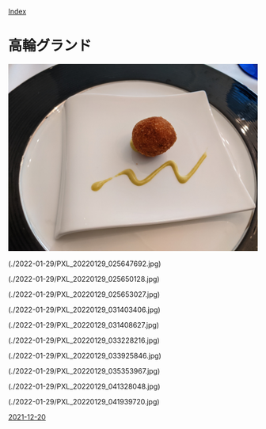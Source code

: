 [Index](index)

# 高輪グランド

![テスト](./2022-01-29/PXL_20220129_025127131.jpg)

(./2022-01-29/PXL_20220129_025647692.jpg)

(./2022-01-29/PXL_20220129_025650128.jpg)

(./2022-01-29/PXL_20220129_025653027.jpg)

(./2022-01-29/PXL_20220129_031403406.jpg)

(./2022-01-29/PXL_20220129_031408627.jpg)

(./2022-01-29/PXL_20220129_033228216.jpg)

(./2022-01-29/PXL_20220129_033925846.jpg)

(./2022-01-29/PXL_20220129_035353967.jpg)

(./2022-01-29/PXL_20220129_041328048.jpg)

(./2022-01-29/PXL_20220129_041939720.jpg)

[2021-12-20](./2022-01-29/)